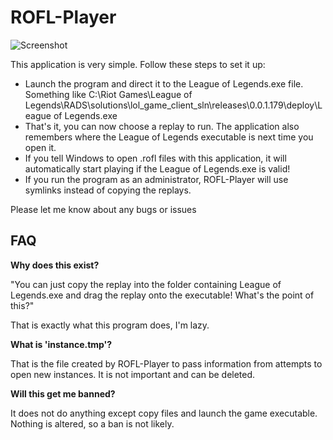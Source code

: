 # ROFL-Player

![Screenshot](http://i.imgur.com/CjOu3ot.png)


This application is very simple. Follow these steps to set it up:

- Launch the program and direct it to the League of Legends.exe file. Something like C:\Riot Games\League of Legends\RADS\solutions\lol_game_client_sln\releases\0.0.1.179\deploy\League of Legends.exe
- That's it, you can now choose a replay to run. The application also remembers where the League of Legends executable is next time you open it.
- If you tell Windows to open .rofl files with this application, it will automatically start playing if the League of Legends.exe is valid!
- If you run the program as an administrator, ROFL-Player will use symlinks instead of copying the replays.

Please let me know about any bugs or issues

## FAQ

**Why does this exist?**

"You can just copy the replay into the folder containing League of Legends.exe and drag the replay onto the executable! What's the point of this?"

That is exactly what this program does, I'm lazy.

**What is 'instance.tmp'?**

That is the file created by ROFL-Player to pass information from attempts to open new instances. It is not important and can be deleted.

**Will this get me banned?**

It does not do anything except copy files and launch the game executable. Nothing is altered, so a ban is not likely.
